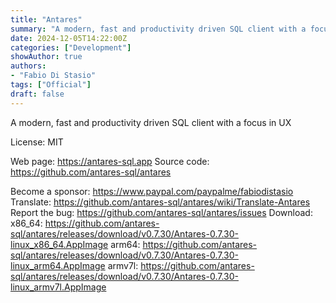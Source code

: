 ```yaml
---
title: "Antares"
summary: "A modern, fast and productivity driven SQL client with a focus in UX"
date: 2024-12-05T14:22:00Z
categories: ["Development"]
showAuthor: true
authors:
- "Fabio Di Stasio"
tags: ["Official"]
draft: false
---
```


A modern, fast and productivity driven SQL client with a focus in UX

License: MIT

Web page: <https://antares-sql.app>
Source code: <https://github.com/antares-sql/antares>

Become a sponsor: <https://www.paypal.com/paypalme/fabiodistasio>
Translate: <https://github.com/antares-sql/antares/wiki/Translate-Antares>
Report the bug: <https://github.com/antares-sql/antares/issues>
Download:   x86_64: <https://github.com/antares-sql/antares/releases/download/v0.7.30/Antares-0.7.30-linux_x86_64.AppImage>
            arm64:  <https://github.com/antares-sql/antares/releases/download/v0.7.30/Antares-0.7.30-linux_arm64.AppImage>
            armv7l: <https://github.com/antares-sql/antares/releases/download/v0.7.30/Antares-0.7.30-linux_armv7l.AppImage>

